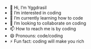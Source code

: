 - 👋 Hi, I’m Yggdrasil
- 👀 I’m interested in coding
- 🌱 I’m currently learning how to code
- 💞️ I’m looking to collaborate on coding
- 📫 How to reach me is by coding
- 😄 Pronouns: code/coding
- ⚡ Fun fact: coding will make you rich

<!---
Yggdrasil is ✨ special ✨ because they were born with it!
--->
